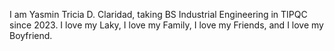 I am Yasmin Tricia D. Claridad, taking BS Industrial Engineering in TIPQC since 2023.
I love my Laky, I love my Family, I love my Friends, and I love my Boyfriend. 
